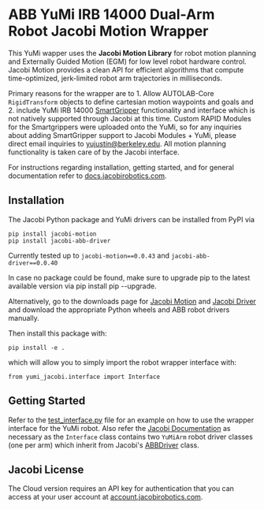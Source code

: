 # ABB YuMi IRB 14000 Dual-Arm Robot Jacobi Motion Wrapper

This YuMi wapper uses the **Jacobi Motion Library** for robot motion planning and Externally Guided Motion (EGM) for low level robot hardware control. Jacobi Motion provides a clean API for efficient algorithms that compute time-optimized, jerk-limited robot arm trajectories in milliseconds.

Primary reasons for the wrapper are to 1. Allow AUTOLAB-Core `RigidTransform` objects to define cartesian motion waypoints and goals and 2. include YuMi IRB 14000 [SmartGripper](https://library.e.abb.com/public/6c35d74e5be34fcb93bf6810c449a2bd/3HAC054949%20PM%20IRB%2014000%20Gripper-en.pdf) functionality and interface which is not natively supported through Jacobi at this time. Custom RAPID Modules for the Smartgrippers were uploaded onto the YuMi, so for any inquiries about adding SmartGripper support to Jacobi Modules + YuMi, please direct email inquiries to yujustin@berkeley.edu. All motion planning functionality is taken care of by the Jacobi interface.

For instructions regarding installation, getting started, and for general documentation refer to [docs.jacobirobotics.com](https://docs.jacobirobotics.com).

## Installation
The Jacobi Python package and YuMi drivers can be installed from PyPI via

```
pip install jacobi-motion
pip install jacobi-abb-driver
```

Currently tested up to `jacobi-motion==0.0.43` and `jacobi-abb-driver==0.0.40`

In case no package could be found, make sure to upgrade pip to the latest available version via pip install pip --upgrade.

Alternatively, go to the downloads page for [Jacobi Motion](https://account.jacobirobotics.com/downloads/jacobi-motion) and [Jacobi Driver](https://account.jacobirobotics.com/downloads/jacobi-drivers) and download the appropriate Python wheels and ABB robot drivers manually.

Then install this package with:
```
pip install -e .
```
which will allow you to simply import the robot wrapper interface with:
```
from yumi_jacobi.interface import Interface
```

## Getting Started
Refer to the [test_interface.py](https://github.com/uynitsuj/yumi_jacobi/blob/master/starter_examples/test_interface.py) file for an example on how to use the wrapper interface for the YuMi robot. Also refer the [Jacobi Documentation](https://docs.jacobirobotics.com) as necessary as the `Interface` class contains two `YuMiArm` robot driver classes (one per arm) which inherit from Jacobi's [ABBDriver](https://docs.jacobirobotics.com/api/robot_driver_py.html#ABBDriver) class.

## Jacobi License
The Cloud version requires an API key for authentication that you can access at your user account at [account.jacobirobotics.com](account.jacobirobotics.com).
